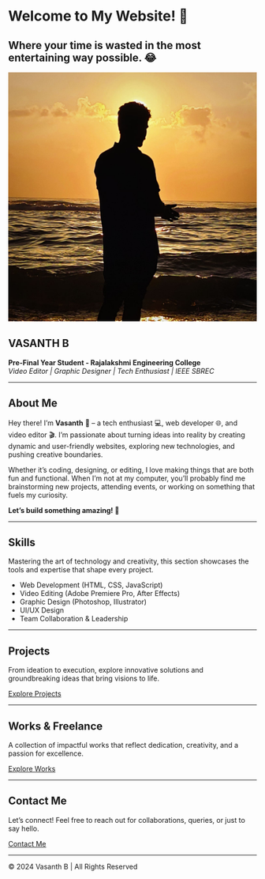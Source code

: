 # Welcome to My Website! 🎉

Where your time is wasted in the most entertaining way possible. 😂
---

![Profile Picture](profile.jpg) <!-- Add your profile image link here -->

## VASANTH B

**Pre-Final Year Student - Rajalakshmi Engineering College**  
*Video Editor | Graphic Designer | Tech Enthusiast | IEEE SBREC*

---

## About Me

Hey there! I’m **Vasanth** 👋 – a tech enthusiast 💻, web developer 🌐, and video editor 🎬. I’m passionate about turning ideas into reality by creating dynamic and user-friendly websites, exploring new technologies, and pushing creative boundaries.

Whether it’s coding, designing, or editing, I love making things that are both fun and functional. When I’m not at my computer, you’ll probably find me brainstorming new projects, attending events, or working on something that fuels my curiosity.

**Let’s build something amazing! 🚀**

---

## Skills

Mastering the art of technology and creativity, this section showcases the tools and expertise that shape every project.

- Web Development (HTML, CSS, JavaScript)
- Video Editing (Adobe Premiere Pro, After Effects)
- Graphic Design (Photoshop, Illustrator)
- UI/UX Design
- Team Collaboration & Leadership

---

## Projects

From ideation to execution, explore innovative solutions and groundbreaking ideas that bring visions to life.

[Explore Projects](#) <!-- Link to your projects or portfolio -->

---

## Works & Freelance

A collection of impactful works that reflect dedication, creativity, and a passion for excellence.

[Explore Works](#) <!-- Link to your works or freelance portfolio -->

---

## Contact Me

Let’s connect! Feel free to reach out for collaborations, queries, or just to say hello.

[Contact Me](#) <!-- Add your contact details or form link -->

---

© 2024 Vasanth B | All Rights Reserved